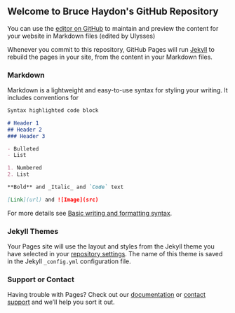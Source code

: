 ## Welcome to Bruce Haydon's GitHub Repository

You can use the [editor on GitHub][1] to maintain and preview the content for your website in Markdown files (edited by Ulysses)

Whenever you commit to this repository, GitHub Pages will run [Jekyll][2] to rebuild the pages in your site, from the content in your Markdown files.

### Markdown

Markdown is a lightweight and easy-to-use syntax for styling your writing. It includes conventions for

```markdown
Syntax highlighted code block

# Header 1
## Header 2
### Header 3

- Bulleted
- List

1. Numbered
2. List

**Bold** and _Italic_ and `Code` text

[Link](url) and ![Image](src)
```

For more details see [Basic writing and formatting syntax][3].

### Jekyll Themes

Your Pages site will use the layout and styles from the Jekyll theme you have selected in your [repository settings][4]. The name of this theme is saved in the Jekyll `_config.yml` configuration file.

### Support or Contact

Having trouble with Pages? Check out our [documentation][5] or [contact support][6] and we’ll help you sort it out.

[1]:	https://github.com/bhaydon/bhaydon.github.io/edit/main/README.md
[2]:	https://jekyllrb.com/
[3]:	https://docs.github.com/en/github/writing-on-github/getting-started-with-writing-and-formatting-on-github/basic-writing-and-formatting-syntax
[4]:	https://github.com/bhaydon/bhaydon.github.io/settings/pages
[5]:	https://docs.github.com/categories/github-pages-basics/
[6]:	https://support.github.com/contact